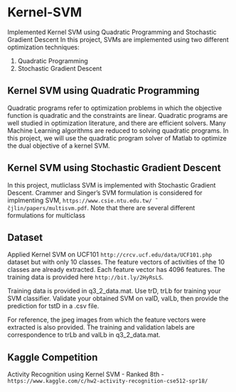 # Kernel-SVM
Implemented Kernel SVM using Quadratic Programming and Stochastic Gradient Descent
In this project, SVMs are implemented using two different optimization techniques: 
1. Quadratic Programming
2. Stochastic Gradient Descent

## Kernel SVM using Quadratic Programming
Quadratic programs refer to optimization problems in which the objective function is quadratic and the constraints are linear. Quadratic programs are well studied in optimization literature, and there are efficient solvers. Many Machine Learning algorithms are reduced to solving quadratic programs. In this project, we will use the quadratic program solver of Matlab to optimize the dual objective of a kernel SVM.

## Kernel SVM using Stochastic Gradient Descent
In this project, mutliclass SVM is implemented with Stochastic Gradient Descent. Crammer and Singer’s SVM formulation is considered for implmenting SVM, `https://www.csie.ntu.edu.tw/ ̃cjlin/papers/multisvm.pdf`. Note that there are several different formulations for multiclass

## Dataset
Applied Kernel SVM on UCF101 `http://crcv.ucf.edu/data/UCF101.php` dataset but with only 10 classes. The feature vectors of activities of the 10 classes are already extracted. Each feature vector has 4096 features. The training data is provided here `http://bit.ly/2HyRsLS`.

Training data is provided in q3_2_data.mat. Use trD, trLb for training your SVM classifier. Validate your obtained SVM on valD, valLb, then provide the prediction for tstD in a .csv file.

For reference, the jpeg images from which the feature vectors were extracted is also provided. The training and validation labels are correspondence to trLb and valLb in q3_2_data.mat. 

## Kaggle Competition
Activity Recognition using Kernel SVM - Ranked 8th - `https://www.kaggle.com/c/hw2-activity-recognition-cse512-spr18/`

